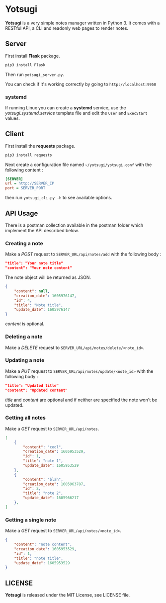 # Yotsugi

**Yotsugi** is a very simple notes manager written in Python 3. It comes with a RESTful API, a CLI and readonly web pages to render notes.

## Server

First install **Flask** package.

```bash
pip3 install Flask
```

Then run `yotsugi_server.py`.

You can check if it's working correctly by going to `http://localhost:9950`

### systemd

If running Linux you can create a **systemd** service, use the *yotsugi.systemd.service* template file and edit the `User` and `ExecStart` values.

## Client

First install the **requests** package.

```bash
pip3 install requests
```

Next create a configuration file named `~/yotsugi/yotsugi.conf` with the following content :

```ini
[SERVER]
url = http://SERVER_IP
port = SERVER_PORT
```

then run `yotsugi_cli.py -h` to see available options.

## API Usage

There is a postman collection available in the postman folder which implement the API described below.

### Creating a note

Make a *POST* request to `SERVER_URL/api/notes/add` with the following body :

```json
"title": "Your note title"
"content": "Your note content"
```

The note object will be returned as JSON.

```json
{
    "content": null,
    "creation_date": 1605976147,
    "id": 4,
    "title": "Note title",
    "update_date": 1605976147
}
```

*content* is optional.

### Deleting a note

Make a *DELETE* request to `SERVER_URL/api/notes/delete/<note_id>`.

### Updating a note

Make a *PUT* request to `SERVER_URL/api/notes/update/<note_id>` with the following body :

```json
"title": "Updated title"
"content": "Updated content"
```

*title* and *content* are optional and if neither are specified the note won't be updated.

### Getting all notes

Make a *GET* request to `SERVER_URL/api/notes`.

```json
[
    {
        "content": "cool",
        "creation_date": 1605953529,
        "id": 1,
        "title": "note 1",
        "update_date": 1605953529
    },
    {
        "content": "blah",
        "creation_date": 1605963787,
        "id": 2,
        "title": "note 2",
        "update_date": 1605966217
    },
]
```

### Getting a single note

Make a *GET* request to `SERVER_URL/api/notes/<note_id>`.

```json
{
    "content": "note content",
    "creation_date": 1605953529,
    "id": 1,
    "title": "note title",
    "update_date": 1605953529
}
```

## LICENSE

**Yotsugi** is released under the MIT License, see LICENSE file.
